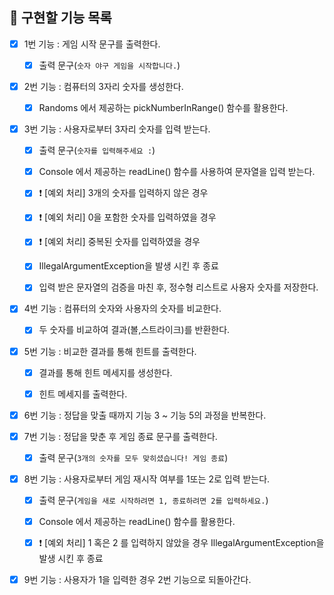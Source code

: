 ## 🎯 구현할 기능 목록

- [x] 1번 기능 : 게임 시작 문구를 출력한다.
   - [x] 출력 문구(`숫자 야구 게임을 시작합니다.`)


- [x] 2번 기능 : 컴퓨터의 3자리 숫자를 생성한다.
    - [x] Randoms 에서 제공하는 pickNumberInRange() 함수를 활용한다.


- [x] 3번 기능 : 사용자로부터 3자리 숫자를 입력 받는다.
    - [x] 출력 문구(`숫자를 입력해주세요 :`)
    - [x] Console 에서 제공하는 readLine() 함수를 사용하여 문자열을 입력 받는다.
    - [x] ❗️ [예외 처리] 3개의 숫자를 입력하지 않은 경우
    - [x] ❗️ [예외 처리] 0을 포함한 숫자를 입력하였을 경우
    - [x] ❗️ [예외 처리] 중복된 숫자를 입력하였을 경우 
    - [x] IllegalArgumentException을 발생 시킨 후 종료
    - [x] 입력 받은 문자열의 검증을 마친 후, 정수형 리스트로 사용자 숫자를 저장한다.


- [x] 4번 기능 : 컴퓨터의 숫자와 사용자의 숫자를 비교한다.
    - [x] 두 숫자를 비교하여 결과(볼,스트라이크)를 반환한다.  


- [x] 5번 기능 : 비교한 결과를 통해 힌트를 출력한다.
    - [x] 결과를 통해 힌트 메세지를 생성한다.
    - [x] 힌트 메세지를 출력한다.


- [x] 6번 기능 : 정답을 맞출 때까지 기능 3 ~ 기능 5의 과정을 반복한다.


- [x] 7번 기능 : 정답을 맞춘 후 게임 종료 문구를 출력한다.
  - [x] 출력 문구(`3개의 숫자를 모두 맞히셨습니다! 게임 종료`)


- [x] 8번 기능 : 사용자로부터 게임 재시작 여부를 1또는 2로 입력 받는다.
    - [x] 출력 문구(`게임을 새로 시작하려면 1, 종료하려면 2를 입력하세요.`)
    - [x] Console 에서 제공하는 readLine() 함수를 활용한다.
    - [x] ❗️ [예외 처리] 1 혹은 2 를 입력하지 않았을 경우 IllegalArgumentException을 발생 시킨 후 종료


- [x] 9번 기능 : 사용자가 1을 입력한 경우 2번 기능으로 되돌아간다.
